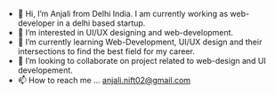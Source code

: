 - 👋 Hi, I’m Anjali from Delhi India. I am currently working as web-developer in a delhi based startup.
- 👀 I’m interested in UI/UX designing and web-development.
- 🌱 I’m currently learning Web-Development, UI/UX design and their intersections to find the best field for my career.
- 💞️ I’m looking to collaborate on project related to web-design and UI developement.
- 📫 How to reach me ... anjali.nift02@gmail.com

<!---
anjalinift/anjalinift is a ✨ special ✨ repository because its `README.md` (this file) appears on your GitHub profile.
You can click the Preview link to take a look at your changes.
--->
